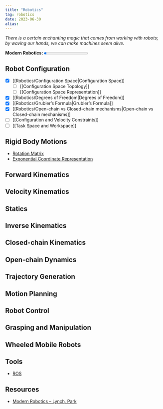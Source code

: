 ```yaml
---
title: "Robotics"
tag: robotics
date: 2023-06-30
alias:
---
```


*There is a certain enchanting magic that comes from working with robots; by waving our hands, we can make machines seem alive.*

**Modern Robotics:**   <progress max=642 value=36> </progress> 

## Robot Configuration
- [x] [[Robotics/Configuration Space|Configuration Space]]
	- [ ] [[Configuration Space Topology]]
	- [ ] [[Configuration Space Representation]]
- [x] [[Robotics/Degrees of Freedom|Degrees of Freedom]]
- [x] [[Robotics/Grubler’s Formula|Grubler’s Formula]]
- [x] [[Robotics/Open-chain vs Closed-chain mechanisms|Open-chain vs Closed-chain mechanisms]]
- [ ] [[Configuration and Velocity Constraints]]
- [ ] [[Task Space and Workspace]]

## Rigid Body Motions
- [Rotation Matrix](Rotation%20Matrix.md)
- [Exponential Coordinate Representation](Exponential%20Coordinate%20Representation)
 
## Forward Kinematics

## Velocity Kinematics

## Statics

## Inverse Kinematics
  
## Closed-chain Kinematics	  

## Open-chain Dynamics
 
## Trajectory Generation

## Motion Planning
  
## Robot Control

## Grasping and Manipulation
	  
## Wheeled Mobile Robots

## Tools
- [ROS](Robotics/ROS.md)

## Resources
- [Modern Robotics – Lynch, Park](Modern%20Robotics%20%E2%80%93%20Lynch,%20Park)

